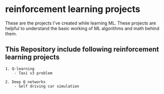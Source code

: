 # reinforcement learning projects
 These are the projects I've created while learning ML.
 These projects are helpful to understand the basic working of ML algorithms and math behind them.


## This Repository include following reinforcement learning projects

    1. Q-learning
        - Taxi v3 problem 
    
    2. Deep Q networks
        - Self driving car simulation